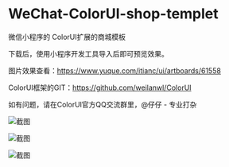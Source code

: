 # WeChat-ColorUI-shop-templet
微信小程序的 ColorUI扩展的商城模板


下载后，使用小程序开发工具导入后即可预览效果。


图片效果查看：https://www.yuque.com/itianc/ui/artboards/61558


ColorUI框架的GIT：https://github.com/weilanwl/ColorUI


如有问题，请在ColorUI官方QQ交流群里，@仔仔 - 专业打杂


![截图](http://img.xmdeal.com/d/file/p/2019/03-24/4d717dd6fc49991e21046b6d9fb1e751.png "cv.png")

![截图](http://img.xmdeal.com/d/file/p/2019/03-24/4d717dd6fc49991e21046b6d9fb1e751.png "artical.png")

![截图](http://img.xmdeal.com/d/file/p/2019/03-24/e677607b874ed14a1991f86afa102f66.png "comment.png")


